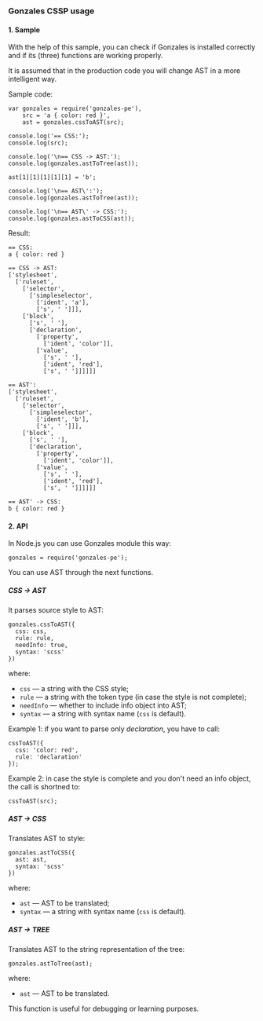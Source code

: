 ### Gonzales CSSP usage

#### 1. Sample

With the help of this sample, you can check if Gonzales is installed correctly and if its (three) functions are working properly.

It is assumed that in the production code you will change AST in a more intelligent way.

Sample code:

    var gonzales = require('gonzales-pe'),
        src = 'a { color: red }',
        ast = gonzales.cssToAST(src);

    console.log('== CSS:');
    console.log(src);

    console.log('\n== CSS -> AST:');
    console.log(gonzales.astToTree(ast));

    ast[1][1][1][1][1] = 'b';

    console.log('\n== AST\':');
    console.log(gonzales.astToTree(ast));

    console.log('\n== AST\' -> CSS:');
    console.log(gonzales.astToCSS(ast));

Result:

    == CSS:
    a { color: red }

    == CSS -> AST:
    ['stylesheet', 
      ['ruleset', 
        ['selector', 
          ['simpleselector', 
            ['ident', 'a'], 
            ['s', ' ']]], 
        ['block', 
          ['s', ' '], 
          ['declaration', 
            ['property', 
              ['ident', 'color']], 
            ['value', 
              ['s', ' '], 
              ['ident', 'red'], 
              ['s', ' ']]]]]]

    == AST':
    ['stylesheet', 
      ['ruleset', 
        ['selector', 
          ['simpleselector', 
            ['ident', 'b'], 
            ['s', ' ']]], 
        ['block', 
          ['s', ' '], 
          ['declaration', 
            ['property', 
              ['ident', 'color']], 
            ['value', 
              ['s', ' '], 
              ['ident', 'red'], 
              ['s', ' ']]]]]]

    == AST' -> CSS:
    b { color: red }

#### 2. API

In Node.js you can use Gonzales module this way:
```
gonzales = require('gonzales-pe');
```

You can use AST through the next functions.

##### CSS -> AST

It parses source style to AST:
```
gonzales.cssToAST({
  css: css,
  rule: rule,
  needInfo: true,
  syntax: 'scss'
})
```
where:

- `css` — a string with the CSS style;
- `rule` —  a string with the token type (in case the style is not complete);
- `needInfo` — whether to include info object into AST;
- `syntax` — a string with syntax name (`css` is default).

Example 1: if you want to parse only *declaration*, you have to call:
```
cssToAST({
  css: 'color: red',
  rule: 'declaration'
});
```

Example 2: in case the style is complete and you don't need an info object,
the call is shortned to:
```
cssToAST(src);
```

##### AST -> CSS

Translates AST to style:
```
gonzales.astToCSS({
  ast: ast,
  syntax: 'scss'
})
```
where:

- `ast` — AST to be translated;
- `syntax` — a string with syntax name (`css` is default).

##### AST -> TREE

Translates AST to the string representation of the tree:
```
gonzales.astToTree(ast);
```
where:

- `ast` — AST to be translated.

This function is useful for debugging or learning purposes.
